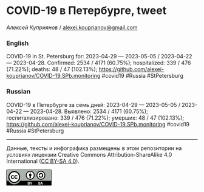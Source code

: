COVID-19 в Петербурге, tweet
============================

*Алексей Куприянов* /
<a href="mailto:alexei.kouprianov@gmail.com" class="email">alexei.kouprianov@gmail.com</a>

### English

COVID-19 in St. Petersburg for: 2023-04-29 — 2023-05-05 / 2023-04-22 —
2023-04-28. Сonfirmed: 2534 / 4171 (60.75%); hospitalized: 339 / 476
(71.22%); deaths: 48 / 47 (102.13%);
<a href="https://github.com/alexei-kouprianov/COVID-19.SPb.monitoring" class="uri">https://github.com/alexei-kouprianov/COVID-19.SPb.monitoring</a>
\#covid19 \#Russia \#StPetersburg

### Russian

COVID-19 в Петербурге за семь дней: 2023-04-29 — 2023-05-05 / 2023-04-22
— 2023-04-28. Выявлено: 2534 / 4171 (60.75%); госпитализировано: 339 /
476 (71.22%); умерших: 48 / 47 (102.13%);
<a href="https://github.com/alexei-kouprianov/COVID-19.SPb.monitoring" class="uri">https://github.com/alexei-kouprianov/COVID-19.SPb.monitoring</a>
\#covid19 \#Russia \#StPetersburg

------------------------------------------------------------------------

Данные, тексты и инфографика размещены в этом репозитории на условиях
лицензии Creative Commons Attribution-ShareAlike 4.0 International ([CC
BY-SA 4.0](https://creativecommons.org/licenses/by-sa/4.0/)).

![](../misc/CC-BY-SA-icon.png "CC-BY-SA")
